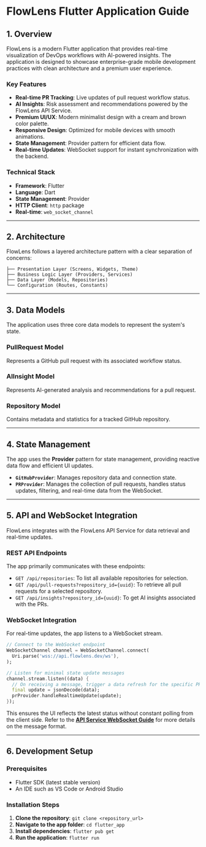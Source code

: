 # FlowLens Flutter Application Guide

## 1. Overview

FlowLens is a modern Flutter application that provides real-time visualization of DevOps workflows with AI-powered insights. The application is designed to showcase enterprise-grade mobile development practices with clean architecture and a premium user experience.

### Key Features

- **Real-time PR Tracking**: Live updates of pull request workflow status.
- **AI Insights**: Risk assessment and recommendations powered by the FlowLens API Service.
- **Premium UI/UX**: Modern minimalist design with a cream and brown color palette.
- **Responsive Design**: Optimized for mobile devices with smooth animations.
- **State Management**: Provider pattern for efficient data flow.
- **Real-time Updates**: WebSocket support for instant synchronization with the backend.

### Technical Stack

- **Framework**: Flutter
- **Language**: Dart
- **State Management**: Provider
- **HTTP Client**: `http` package
- **Real-time**: `web_socket_channel`

---

## 2. Architecture

FlowLens follows a layered architecture pattern with a clear separation of concerns:

```
├── Presentation Layer (Screens, Widgets, Theme)
├── Business Logic Layer (Providers, Services)
├── Data Layer (Models, Repositories)
└── Configuration (Routes, Constants)
```

---

## 3. Data Models

The application uses three core data models to represent the system's state.

### PullRequest Model
Represents a GitHub pull request with its associated workflow status.

### AIInsight Model
Represents AI-generated analysis and recommendations for a pull request.

### Repository Model
Contains metadata and statistics for a tracked GitHub repository.

---

## 4. State Management

The app uses the **Provider** pattern for state management, providing reactive data flow and efficient UI updates.

- **`GitHubProvider`**: Manages repository data and connection state.
- **`PRProvider`**: Manages the collection of pull requests, handles status updates, filtering, and real-time data from the WebSocket.

---

## 5. API and WebSocket Integration

FlowLens integrates with the FlowLens API Service for data retrieval and real-time updates.

### REST API Endpoints
The app primarily communicates with these endpoints:
- `GET /api/repositories`: To list all available repositories for selection.
- `GET /api/pull-requests?repository_id={uuid}`: To retrieve all pull requests for a selected repository.
- `GET /api/insights?repository_id={uuid}`: To get AI insights associated with the PRs.

### WebSocket Integration
For real-time updates, the app listens to a WebSocket stream.

```dart
// Connect to the WebSocket endpoint
WebSocketChannel channel = WebSocketChannel.connect(
  Uri.parse('wss://api.flowlens.dev/ws'),
);

// Listen for minimal state update messages
channel.stream.listen((data) {
  // On receiving a message, trigger a data refresh for the specific PR
  final update = jsonDecode(data);
  prProvider.handleRealtimeUpdate(update);
});
```
This ensures the UI reflects the latest status without constant polling from the client side. Refer to the **[API Service WebSocket Guide](../../api_service/docs/websockets.md)** for more details on the message format.

---

## 6. Development Setup

### Prerequisites
- Flutter SDK (latest stable version)
- An IDE such as VS Code or Android Studio

### Installation Steps
1.  **Clone the repository**: `git clone <repository_url>`
2.  **Navigate to the app folder**: `cd flutter_app`
3.  **Install dependencies**: `flutter pub get`
4.  **Run the application**: `flutter run`